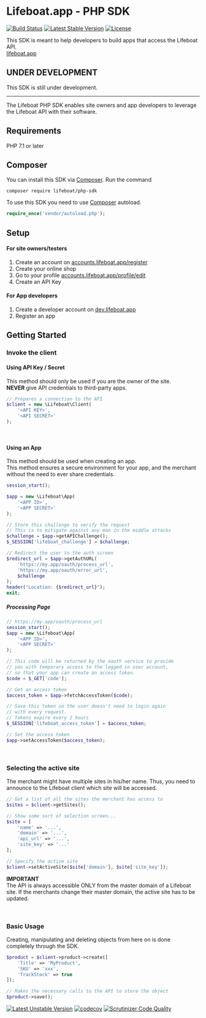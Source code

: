 # Lifeboat.app - PHP SDK

[![Build Status](https://app.travis-ci.com/lifeboat-app/php-sdk.svg?branch=main)](https://app.travis-ci.com/lifeboat-app/php-sdk)
[![Latest Stable Version](http://poser.pugx.org/lifeboat/php-sdk/v)](https://packagist.org/packages/lifeboat/php-sdk)
[![License](http://poser.pugx.org/lifeboat/php-sdk/license)](https://packagist.org/packages/lifeboat/php-sdk)

This SDK is meant to help developers to
build apps that access the Lifeboat API.
<br/>
[lifeboat.app](https://lifeboat.app)

## UNDER DEVELOPMENT
This SDK is still under development.

---
The Lifeboat PHP SDK enables site owners and app developers
to leverage the Lifeboat API with their software.

## Requirements
PHP 7.1 or later

## Composer
You can install this SDK via [Composer](https://getcomposer.org).
Run the command
```
composer require lifeboat/php-sdk
```

To use this SDK you need to use [Composer](https://getcomposer.org) autoload.
```php
require_once('vendor/autoload.php');
```


## Setup
#### For site owners/testers
1. Create an account on [accounts.lifeboat.app/register](https://accounts.lifeboat.app)
2. Create your online shop
3. Go to your profile [accounts.lifeboat.app/profile/edit](https://accounts.lifeboat.app/profile/edit)
4. Create an API Key

#### For App developers
1. Create a developer account on [dev.lifeboat.app](https://dev.lifeboat.app)
2. Register an app


## Getting Started
### Invoke the client
#### Using API Key / Secret
This method should only be used if you are the owner of the site.
<br />
**NEVER** give API credentials to third-party apps.
```php
// Prepares a connection to the API
$client = new \Lifeboat\Client(
    '<API KEY>',
    '<API SECRET>'
);
```

<br />

#### Using an App
This method should be used when creating an app.
<br />
This method ensures a secure environment for your app, and the merchant
without the need to ever share credentials.
```php
session_start();

$app = new \Lifeboat\App(
    '<APP ID>',
    '<APP SECRET>'
);

// Store this challenge to verify the request
// This is to mitigate against any man in the middle attacks
$challenge = $app->getAPIChallenge();
$_SESSION['lifeboat_challenge'] = $challenge;

// Redirect the user to the auth screen
$redirect_url = $app->getAuthURL(
    'https://my.app/oauth/process_url',
    'https://my.app/oauth/error_url',
    $challenge
);
header("Location: {$redirect_url}");
exit;
```

##### Processing Page
```php
// https://my.app/oauth/process_url
session_start();
$app = new \Lifeboat\App(
    '<APP ID>',
    '<APP SECRET>'
);

// This code will be returned by the oauth service to provide
// you with temporary access to the logged in user account,
// so that your app can create an access token.
$code = $_GET['code'];

// Get an access token
$access_token = $app->fetchAccessToken($code);

// Save this token so the user doesn't need to login again
// with every request.
// Tokens expire every 2 hours
$_SESSION['lifeboat_access_token'] = $access_token;

// Set the access token
$app->setAccessToken($access_token);
```

<br />

### Selecting the active site
The merchant might have multiple sites in his/her name.
Thus, you need to announce to the Lifeboat client which site will be accessed.
```php
// Get a list of all the sites the merchant has access to
$sites = $client->getSites();

// Show some sort of selection screen...
$site = [
    'name' => '...',
    'domain' => '...',
    'api_url' => '...',
    'site_key' => '...'
];

// Specify the active site
$client->setActiveSite($site['domain'], $site['site_key']);
```

**IMPORTANT**
<br />
The API is always accessible ONLY from the master domain of a
Lifeboat site. If the merchants change their master domain,
the active site has to be updated.

<br />

### Basic Usage
Creating, manipulating and deleting objects from here on is
done completely through the SDK.
```php
$product = $client->product->create([
    'Title' => 'MyProduct',
    'SKU' => 'xxx',
    'TrackStock' => true
]);

// Makes the necessary calls to the API to store the object
$product->save();
```

[![Latest Unstable Version](http://poser.pugx.org/lifeboat/php-sdk/v/unstable)](https://packagist.org/packages/lifeboat/php-sdk)
[![codecov](https://codecov.io/gh/lifeboat-app/php-sdk/branch/main/graph/badge.svg)](https://codecov.io/gh/lifeboat-app/php-sdk)
[![Scrutinizer Code Quality](https://scrutinizer-ci.com/g/lifeboat-app/php-sdk/badges/quality-score.png?b=main)](https://scrutinizer-ci.com/g/lifeboat-app/php-sdk/?branch=main)

